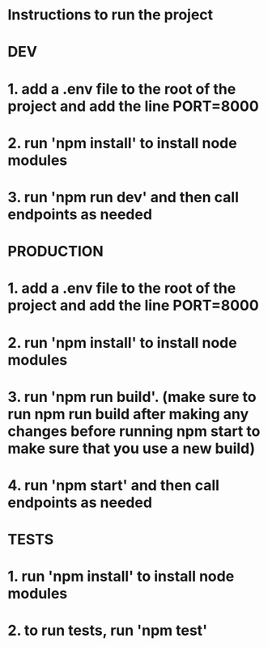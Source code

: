 # Instructions to run the project

# DEV

# 1. add a .env file to the root of the project and add the line PORT=8000

# 2. run 'npm install' to install node modules

# 3. run 'npm run dev' and then call endpoints as needed

# PRODUCTION

# 1. add a .env file to the root of the project and add the line PORT=8000

# 2. run 'npm install' to install node modules

# 3. run 'npm run build'. (make sure to run npm run build after making any changes before running npm start to make sure that you use a new build)

# 4. run 'npm start' and then call endpoints as needed

# TESTS

# 1. run 'npm install' to install node modules

# 2. to run tests, run 'npm test'
